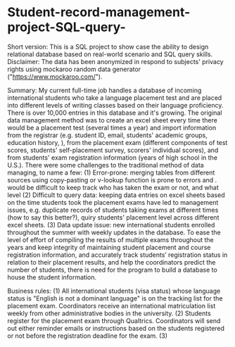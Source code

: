 # Student-record-management-project-SQL-query-
Short version: This is a SQL project to show case the ability to design relational database based on real-world scenario and SQL query skills. 
Disclaimer: The data has been anonymized in respond to subjects' privacy rights using mockaroo random data generator ("https://www.mockaroo.com/"). 

Summary: 
My current full-time job handles a database of incoming international students who take a language placement test and are placed into different levels of writing classes based on their language proficiency. There is over 10,000 entries in this database and it's growing. The original data management method was to create an excel sheet every time there would be a placement test (several times a year) and import information from the registrar (e.g. student ID, email, students' academic groups, education history,  ), from the placement exam (different components of test scores, students' self-placement survey, scorers' individual scores), and from students' exam registration information (years of high school in the U.S.). There were some challenges to the traditional method of data managing, to name a few:
  (1) Error-prone: merging tables from different sources using copy-pasting or v-lookup function is prone to errors and . would be difficult to keep track who has taken the exam or not, and what level 
  (2) Difficult to query data: keeping data entries on excel sheets based on the time students took the placement exams have led to management issues, e.g. duplicate records of students taking exams at different times (how to say this better?), quiry students' placement level across different excel sheets. 
  (3) Data update issue: new international students enrolled throughout the summer with weekly updates in the database. 
To ease the level of effort of compiling the results of multiple exams throughout the years and keep integrity of maintaining student placement and course registration information, and accurately track students’ registration status in relation to their placement results, and help the coordinators predict the number of students, there is need for the program to build a database to house the student information. 

Business rules:
  (1) All international students (visa status) whose language status is "English is not a dominant language" is on the tracking list for the placement exam. Coordinators receive an international matriculation list weekly from other administrative bodies in the university. 
  (2) Students register for the placement exam through Qualtrics. Coordinators will send out either reminder emails or instructions based on the students registered or not before the registration deadline for the exam.
  (3) 
